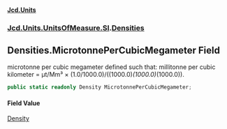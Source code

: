 #### [Jcd.Units](index.md 'index')
### [Jcd.Units.UnitsOfMeasure.SI](Jcd.Units.UnitsOfMeasure.SI.md 'Jcd.Units.UnitsOfMeasure.SI').[Densities](Densities.md 'Jcd.Units.UnitsOfMeasure.SI.Densities')

## Densities.MicrotonnePerCubicMegameter Field

microtonne per cubic megameter defined such that: millitonne per cubic kilometer = μt/Mm³ × (1.0/1000.0)/((1000.0)*(1000.0)*(1000.0)).

```csharp
public static readonly Density MicrotonnePerCubicMegameter;
```

#### Field Value
[Density](Density.md 'Jcd.Units.UnitTypes.Density')